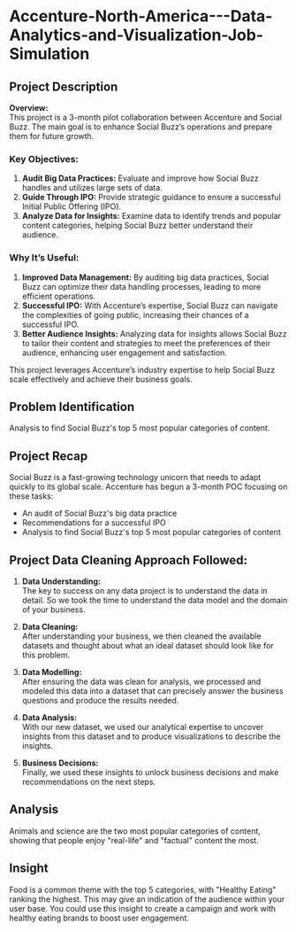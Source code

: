# Accenture-North-America---Data-Analytics-and-Visualization-Job-Simulation

## Project Description
**Overview:**  
This project is a 3-month pilot collaboration between Accenture and Social Buzz. The main goal is to enhance Social Buzz’s operations and prepare them for future growth.

### Key Objectives:
1. **Audit Big Data Practices:** Evaluate and improve how Social Buzz handles and utilizes large sets of data.
2. **Guide Through IPO:** Provide strategic guidance to ensure a successful Initial Public Offering (IPO).
3. **Analyze Data for Insights:** Examine data to identify trends and popular content categories, helping Social Buzz better understand their audience.

### Why It’s Useful:
1. **Improved Data Management:** By auditing big data practices, Social Buzz can optimize their data handling processes, leading to more efficient operations.
2. **Successful IPO:** With Accenture’s expertise, Social Buzz can navigate the complexities of going public, increasing their chances of a successful IPO.
3. **Better Audience Insights:** Analyzing data for insights allows Social Buzz to tailor their content and strategies to meet the preferences of their audience, enhancing user engagement and satisfaction.

This project leverages Accenture’s industry expertise to help Social Buzz scale effectively and achieve their business goals.

## Problem Identification
Analysis to find Social Buzz's top 5 most popular categories of content.

## Project Recap

Social Buzz is a fast-growing technology unicorn that needs to adapt quickly to its global scale. Accenture has begun a 3-month POC focusing on these tasks:

- An audit of Social Buzz's big data practice
- Recommendations for a successful IPO
- Analysis to find Social Buzz's top 5 most popular categories of content

## Project Data Cleaning Approach Followed:
1. **Data Understanding:**  
   The key to success on any data project is to understand the data in detail. So we took the time to understand the data model and the domain of your business.
   
2. **Data Cleaning:**  
   After understanding your business, we then cleaned the available datasets and thought about what an ideal dataset should look like for this problem.
   
3. **Data Modelling:**  
   After ensuring the data was clean for analysis, we processed and modeled this data into a dataset that can precisely answer the business questions and produce the results needed.
   
4. **Data Analysis:**  
   With our new dataset, we used our analytical expertise to uncover insights from this dataset and to produce visualizations to describe the insights.
   
5. **Business Decisions:**  
   Finally, we used these insights to unlock business decisions and make recommendations on the next steps.

## Analysis
Animals and science are the two most popular categories of content, showing that people enjoy "real-life" and "factual" content the most.

## Insight
Food is a common theme with the top 5 categories, with "Healthy Eating" ranking the highest. This may give an indication of the audience within your user base. You could use this insight to create a campaign and work with healthy eating brands to boost user engagement.

